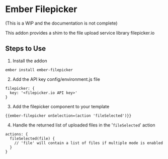 # Ember Filepicker
(This is a WIP and the documentation is not complete)

This addon provides a shim to the file upload service library filepicker.io

## Steps to Use

1. Install the addon

```
ember install ember-filepicker
```

2. Add the API key config/environment.js file

```
filepicker: {
  key: '<filepicker.io API key>'
}
```

3. Add the filepicker component to your template

```
{{ember-filepicker onSelection=(action 'fileSelected')}}
```

4. Handle the returned list of uploaded files in the '`fileSelected`' action

```
actions: {
  fileSelected(file) {
    // 'file' will contain a list of files if multiple mode is enabled
  }
}
```